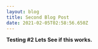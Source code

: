 ```yaml
---
layout: blog
title: Second Blog Post
date: 2021-02-05T02:58:56.650Z
---
```

**Testing #2 Lets See if this works.**